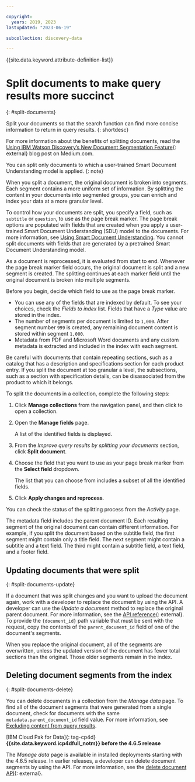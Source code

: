```yaml
---

copyright:
  years: 2019, 2023
lastupdated: "2023-06-19"

subcollection: discovery-data

---
```


{{site.data.keyword.attribute-definition-list}}

# Split documents to make query results more succinct
{: #split-documents}

Split your documents so that the search function can find more concise information to return in query results.
{: shortdesc}

For more information about the benefits of splitting documents, read the [Using IBM Watson Discovery’s New Document Segmentation Feature](https://medium.com/ibm-watson/using-ibm-watson-discoverys-new-document-segmentation-feature-7a58b44d32c2){: external} blog post on Medium.com.

You can split only documents to which a user-trained Smart Document Understanding model is applied.
{: note}

When you split a document, the original document is broken into segments. Each segment contains a more uniform set of information. By splitting the content in your documents into segmented groups, you can enrich and index your data at a more granular level.

To control how your documents are split, you specify a field, such as `subtitle` or `question`, to use as the page break marker. The page break options are populated with fields that are created when you apply a user-trained Smart Document Understanding (SDU) model to the documents. For more information, see [Using Smart Document Understanding](/docs/discovery-data?topic=discovery-data-configuring-fields). You cannot split documents with fields that are generated by a pretrained Smart Document Understanding model.

As a document is reprocessed, it is evaluated from start to end. Whenever the page break marker field occurs, the original document is split and a new segment is created. The splitting continues at each marker field until the original document is broken into multiple segments.

Before you begin, decide which field to use as the page break marker.

-   You can use any of the fields that are indexed by default. To see your choices, check the *Fields to index* list. Fields that have a *Type* value are stored in the index.
-   The number of segments per document is limited to `1,000`. After segment number `999` is created, any remaining document content is stored within segment `1,000`.
-   Metadata from PDF and Microsoft Word documents and any custom metadata is extracted and included in the index with each segment.

Be careful with documents that contain repeating sections, such as a catalog that has a description and specifications section for each product entry. If you split the document at too granular a level, the subsections, such as a section with specification details, can be disassociated from the product to which it belongs.

To split the documents in a collection, complete the following steps:

1.  Click **Manage collections** from the navigation panel, and then click to open a collection.
1.  Open the **Manage fields** page.

    A list of the identified fields is displayed.

1.  From the *Improve query results by splitting your documents* section, click **Split document**.
1.  Choose the field that you want to use as your page break marker from the **Select field** dropdown.

    The list that you can choose from includes a subset of all the identified fields.

1.  Click **Apply changes and reprocess**.

You can check the status of the splitting process from the *Activity* page.

The metadata field includes the parent document ID. Each resulting segment of the original document can contain different information. For example, if you split the document based on the subtitle field, the first segment might contain only a title field. The next segment might contain a subtitle and a text field. The third might contain a subtitle field, a text field, and a footer field.

## Updating documents that were split
{: #split-documents-update}

If a document that was split changes and you want to upload the document again, work with a developer to replace the document by using the API. A developer can use the *Update a document* method to replace the original parent document. For more information, see the [API reference](/apidocs/discovery-data#updatedocument){: external}. To provide the `{document_id}` path variable that must be sent with the request, copy the contents of the `parent_document_id` field of one of the document's segments.

When you replace the original document, all of the segments are overwritten, unless the updated version of the document has fewer total sections than the original. Those older segments remain in the index. 

## Deleting document segments from the index
{: #split-documents-delete}

You can delete documents in a collection from the *Manage data* page. To find all of the document segments that were generated from a single document, check for documents with the same `metadata.parent_document_id` field value. For more information, see [Excluding content from query results](/docs/discovery-data?topic=discovery-data-hide-data).

[IBM Cloud Pak for Data]{: tag-cp4d} **{{site.data.keyword.icp4dfull_notm}} before the 4.6.5 release**

The *Manage data* page is available in installed deployments starting with the 4.6.5 release. In earlier releases, a developer can delete document segments by using the API. For more information, see the [delete document API](https://{DomainName}/apidocs/discovery-data#deletedocument){: external}.
